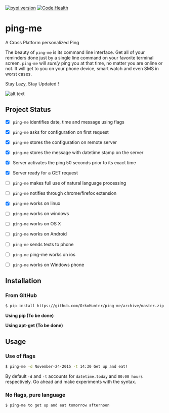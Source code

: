 [![pypi version](https://img.shields.io/pypi/v/ping-me.svg)](https://github.com/OrkoHunter/ping-me/tree/v0.2)
[![Code Health](https://landscape.io/github/OrkoHunter/ping-me/master/landscape.svg?style=flat)](https://landscape.io/github/OrkoHunter/ping-me/master)
# ping-me
A Cross Platform personalized Ping

The beauty of `ping-me` is its command line interface. Get all of your
reminders done just by a single line command on your favorite terminal
screen. `ping-me` will *surely* ping you at that time, no matter you
are online or not. It will get to you on your phone device, smart watch
and even SMS in worst cases.

Stay Lazy, Stay Updated !

![alt text](bin/ping-me-e.png "ping-me -e")

## Project Status
 - [X] `ping-me` identifies date, time and message using flags
 - [X] `ping-me` asks for configuration on first request
 - [X] `ping-me` stores the configuration on remote server
 - [X] `ping-me` stores the message with datetime stamp on the server
 - [X] Server activates the ping 50 seconds prior to its exact time
 - [X] Server ready for a GET request
 - [ ] `ping-me` makes full use of natural language processing
 - [ ] `ping-me` notifies through chrome/firefox extension
 - [X] `ping-me` works on linux
 - [ ] `ping-me` works on windows
 - [ ] `ping-me` works on OS X
 - [ ] `ping-me` works on Android
 - [ ] `ping-me` sends texts to phone
 - [ ] `ping-me` ping-me works on ios
 - [ ] `ping-me` works on Windows phone


## Installation

### From GitHub
```sh
$ pip install https://github.com/OrkoHunter/ping-me/archive/master.zip
```

__Using pip (To be done)__

__Using apt-get (To be done)__

## Usage

### Use of flags
```sh
$ ping-me -d November-24-2015 -t 14:30 Get up and eat!
```
By default `-d` and `-t` accounts for `datetime.today` and `00:00 hours`
respectively. Go ahead and make experiments with the syntax.

### No flags, pure language
```sh
$ ping-me to get up and eat tomorrow afternoon
```
